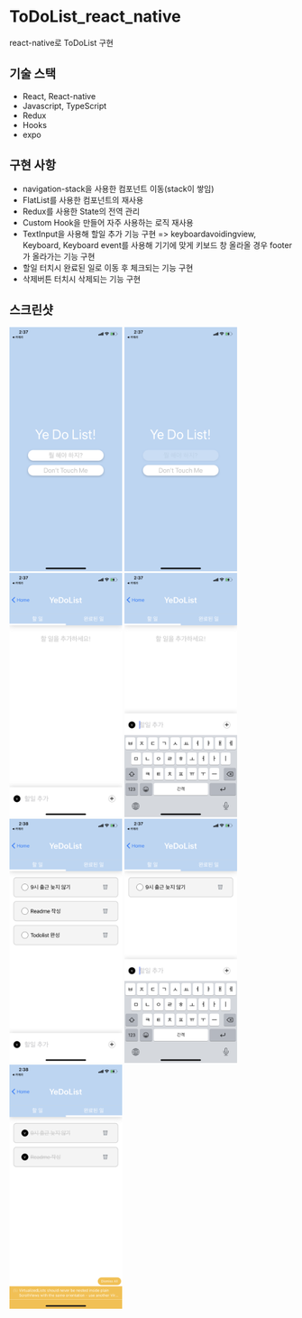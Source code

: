 # ToDoList_react_native

react-native로 ToDoList 구현

## 기술 스택

- React, React-native
- Javascript, TypeScript
- Redux
- Hooks
- expo

## 구현 사항

- navigation-stack을 사용한 컴포넌트 이동(stack이 쌓임)
- FlatList를 사용한 컴포넌트의 재사용
- Redux를 사용한 State의 전역 관리
- Custom Hook을 만들어 자주 사용하는 로직 재사용
- TextInput을 사용해 할일 추가 기능 구현
  => keyboardavoidingview, Keyboard, Keyboard event를 사용해 기기에 맞게 키보드 창 올라올 경우 footer가 올라가는 기능 구현
- 할일 터치시 완료된 일로 이동 후 체크되는 기능 구현
- 삭제버튼 터치시 삭제되는 기능 구현

## 스크린샷

<div>
<img alt="resultImg" width="200" src="./Images/6.png">
<img alt="resultImg" width="200" src="./Images/5.png">
<img alt="resultImg" width="200" src="./Images/4.png">
<img alt="resultImg" width="200" src="./Images/3.png">
<img alt="resultImg" width="200" src="./Images/2.png">
<img alt="resultImg" width="200" src="./Images/1.png">
<img alt="resultImg" width="200" src="./Images/7.png">

</div>
